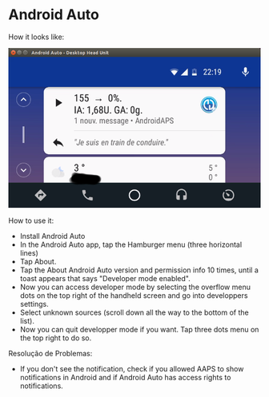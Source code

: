 # Android Auto

How it looks like:

![Captura de ecrã 1](../images/Android-auto1.png)

How to use it:

* Install Android Auto
* In the Android Auto app, tap the Hamburger menu (three horizontal lines)
* Tap About.
* Tap the About Android Auto version and permission info 10 times, until a toast appears that says "Developer mode enabled".
* Now you can access developer mode by selecting the overflow menu dots on the top right of the handheld screen and go into developpers settings.
* Select unknown sources (scroll down all the way to the bottom of the list).
* Now you can quit developper mode if you want. Tap three dots menu on the top right to do so.

Resolução de Problemas:

* If you don't see the notification, check if you allowed AAPS to show notifications in Android and if Android Auto has access rights to notifications.
